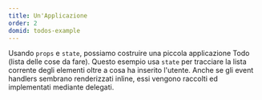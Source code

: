 ```yaml
---
title: Un'Applicazione
order: 2
domid: todos-example
---
```


Usando `props` e `state`, possiamo costruire una piccola applicazione Todo (lista delle cose da fare). Questo esempio usa `state` per tracciare la lista corrente degli elementi oltre a cosa ha inserito l'utente. Anche se gli event handlers sembrano renderizzati inline, essi vengono raccolti ed implementati mediante delegati.
